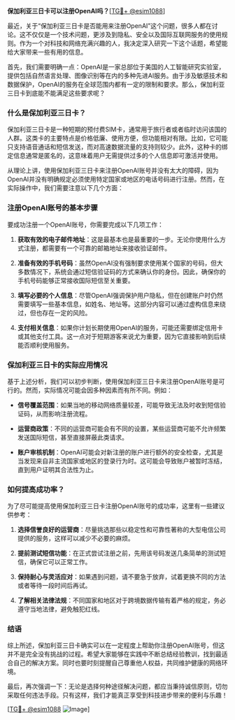 **保加利亚三日卡可以注册OpenAI吗？**[[TG💪+ @esim1088](https://t.me/s/esim1088)]

最近，关于“保加利亚三日卡是否能用来注册OpenAI”这个问题，很多人都在讨论。这不仅仅是一个技术问题，更涉及到隐私、安全以及国际互联网服务的使用规则。作为一个对科技和网络充满兴趣的人，我决定深入研究一下这个话题，希望能给大家带来一些有用的信息。

首先，我们需要明确一点：OpenAI是一家总部位于美国的人工智能研究实验室，提供包括自然语言处理、图像识别等在内的多种先进AI服务。由于涉及敏感技术和数据保护，OpenAI的服务在全球范围内都有一定的限制和要求。那么，保加利亚三日卡到底能不能满足这些要求呢？

### 什么是保加利亚三日卡？

保加利亚三日卡是一种短期的预付费SIM卡，通常用于旅行者或者临时访问该国的人群。这类卡的主要特点是价格低廉、使用方便，但功能相对有限。比如，它可能只支持语音通话和短信发送，而对高速数据流量的支持则较少。此外，这种卡的绑定信息通常是匿名的，这意味着用户无需提供过多的个人信息即可激活并使用。

从理论上讲，使用保加利亚三日卡来注册OpenAI账号并没有太大的障碍，因为OpenAI并没有明确规定必须使用特定国家或地区的电话号码进行注册。然而，在实际操作中，我们需要注意以下几个方面：

### 注册OpenAI账号的基本步骤

要成功注册一个OpenAI账号，你需要完成以下几项工作：

1. **获取有效的电子邮件地址**：这是最基本也是最重要的一步。无论你使用什么方式注册，都需要有一个可靠的邮箱地址来接收验证邮件。
   
2. **准备有效的手机号码**：虽然OpenAI没有强制要求使用某个国家的号码，但大多数情况下，系统会通过短信验证码的方式来确认你的身份。因此，确保你的手机号码能够正常接收国际短信至关重要。

3. **填写必要的个人信息**：尽管OpenAI强调保护用户隐私，但在创建账户时仍然需要填写一些基本信息，如姓名、地址等。这部分内容可以通过虚构信息来绕过，但也存在一定的风险。

4. **支付相关信息**：如果你计划长期使用OpenAI的服务，可能还需要绑定信用卡或其他支付工具。这一点对于短期游客来说尤为重要，因为它直接影响到后续能否顺利使用服务。

### 保加利亚三日卡的实际应用情况

基于上述分析，我们可以初步判断，使用保加利亚三日卡来注册OpenAI账号是可行的。然而，实际情况可能会因多种因素而有所不同。例如：

- **信号覆盖范围**：如果当地的移动网络质量较差，可能导致无法及时收到短信验证码，从而影响注册流程。
  
- **运营商政策**：不同的运营商可能会有不同的设置，某些运营商可能不允许频繁发送国际短信，甚至直接屏蔽此类请求。

- **账户审核机制**：OpenAI可能会对新注册的账户进行额外的安全检查，尤其是当发现来自非主流国家或地区的登录行为时。这可能会导致账户被暂时冻结，直到用户证明其合法性为止。

### 如何提高成功率？

为了尽可能提高使用保加利亚三日卡注册OpenAI账号的成功率，这里有一些建议供参考：

1. **选择信誉良好的运营商**：尽量挑选那些以稳定性和可靠性著称的大型电信公司提供的服务，这样可以减少不必要的麻烦。

2. **提前测试短信功能**：在正式尝试注册之前，先用该号码发送几条简单的测试短信，确保它可以正常工作。

3. **保持耐心与灵活应对**：如果遇到问题，请不要急于放弃，试着更换不同的方法或者等待一段时间后再试。

4. **了解相关法律法规**：不同国家和地区对于跨境数据传输有着严格的规定，务必遵守当地法律，避免触犯红线。

### 结语

综上所述，保加利亚三日卡确实可以在一定程度上帮助你注册OpenAI账号，但这并不是完全没有挑战的过程。希望大家能够在实践中不断总结经验教训，找到最适合自己的解决方案。同时也要时刻提醒自己尊重他人权益，共同维护健康的网络环境。

最后，再次强调一下：无论是选择何种途径解决问题，都应当秉持诚信原则，切勿采取任何违法手段。只有这样，我们才能真正享受到科技进步带来的便利与乐趣！

[[TG💪+ @esim1088](https://t.me/s/esim1088) ![Image](https://i.postimg.cc/4NQfJmqS/Snipaste-2025-05-13-00-14-12.png)]
